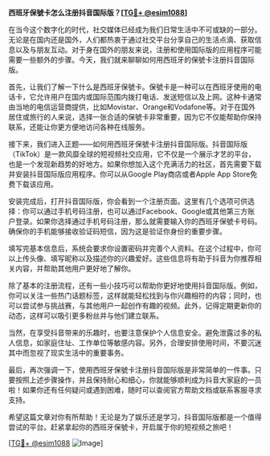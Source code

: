 **西班牙保號卡怎么注册抖音国际版？[[TG💪+ @esim1088](https://t.me/s/esim1088)]**

在当今这个数字化的时代，社交媒体已经成为我们日常生活中不可或缺的一部分。无论是在国内还是国外，人们都热衷于通过社交平台分享自己的生活点滴、获取信息以及与朋友互动。对于身在国外的朋友来说，注册和使用国际版的应用程序可能需要一些额外的步骤。今天，我们就来聊聊如何用西班牙的保號卡注册抖音国际版。

首先，让我们了解一下什么是西班牙保號卡。保號卡是一种可以在西班牙使用的电话卡，它允许用户在国内或国际范围内拨打电话、发送短信以及上网。这种卡通常由当地的电信运营商提供，比如Movistar、Orange和Vodafone等。对于在国外居住或旅行的人来说，选择一张合适的保號卡非常重要，因为它不仅能帮助你保持联系，还能让你更方便地访问各种在线服务。

接下来，我们进入正题——如何用西班牙保號卡注册抖音国际版。抖音国际版（TikTok）是一款风靡全球的短视频社交应用，它不仅是一个展示才艺的平台，也是一个发现新趋势的好地方。如果你想加入这个充满活力的社区，首先需要下载并安装抖音国际版应用程序。你可以从Google Play商店或者Apple App Store免费下载该应用。

安装完成后，打开抖音国际版，你会看到一个注册页面。这里有几个选项可供选择：你可以通过手机号码注册，也可以通过Facebook、Google或其他第三方账户登录。如果你选择通过手机号码注册，那么就需要输入你的西班牙保號卡号码。确保你的手机能够接收验证码短信，因为这是验证你身份的重要步骤。

填写完基本信息后，系统会要求你设置密码并完善个人资料。在这个过程中，你可以上传头像、填写昵称以及描述你的兴趣爱好。这些信息将有助于抖音为你推荐相关内容，并帮助其他用户更好地了解你。

除了基本的注册流程，还有一些小技巧可以帮助你更好地使用抖音国际版。例如，你可以关注一些热门话题标签，这样就能轻松找到与你兴趣相符的内容；同时，也可以尝试参与挑战赛，与其他用户一起创作有趣的视频。此外，记得定期更新你的动态，这样可以吸引更多粉丝并与他们建立联系。

当然，在享受抖音带来的乐趣时，也要注意保护个人信息安全。避免泄露过多的私人信息，如家庭住址、工作单位等敏感内容。另外，合理安排使用时间，不要沉迷其中而忽视了现实生活中的重要事务。

最后，再次强调一下，使用西班牙保號卡注册抖音国际版是非常简单的一件事。只要按照上述步骤操作，并且保持耐心和细心，你就能够顺利成为抖音大家庭的一员啦！如果你还有任何疑问或遇到困难，随时可以查阅官方帮助文档或联系客服寻求支持。

希望这篇文章对你有所帮助！无论是为了娱乐还是学习，抖音国际版都是一个值得尝试的平台。赶紧拿起你的西班牙保號卡，开启属于你的短视频之旅吧！

[[TG💪+ @esim1088](https://t.me/s/esim1088) ![Image](https://i.postimg.cc/4NQfJmqS/Snipaste-2025-05-13-00-14-12.png)]